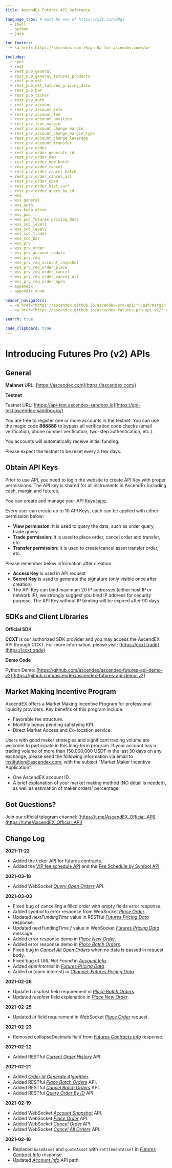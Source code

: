 ```yaml
---
title: AscendEX Futures API Reference

language_tabs: # must be one of https://git.io/vQNgJ
  - shell
  - python
  - java

toc_footers:
  - <a href='https://ascendex.com'>Sign Up for ascendex.com</a>

includes:
  - spec
  - rest
  - rest_pub_general
  - rest_pub_general_futures_products
  - rest_pub_mkt
  - rest_pub_mkt_futures_pricing_data
  - rest_pub_bar
  - rest_pub_ticker
  - rest_prv_auth
  - rest_prv_account
  - rest_prv_account_info
  - rest_prv_account_fee
  - rest_prv_account_position
  - rest_prv_free_margin
  - rest_prv_account_change_margin
  - rest_prv_account_change_margin_type
  - rest_prv_account_change_leverage
  - rest_prv_account_transfer
  - rest_prv_order
  - rest_prv_order_generate_id
  - rest_prv_order_new
  - rest_prv_order_new_batch
  - rest_prv_order_cancel
  - rest_prv_order_cancel_batch
  - rest_prv_order_cancel_all
  - rest_prv_order_open
  - rest_prv_order_hist_curr
  - rest_prv_order_query_by_id
  - wss
  - wss_general
  - wss_auth
  - wss_keep_alive
  - wss_pub
  - wss_pub_futures_pricing_data
  - wss_sub_level1
  - wss_sub_level2
  - wss_sub_trades
  - wss_sub_bar
  - wss_prv
  - wss_prv_order
  - wss_prv_account_update
  - wss_prv_req
  - wss_prv_req_account_snapshot
  - wss_prv_req_order_place
  - wss_prv_req_order_cancel
  - wss_prv_req_order_cancel_all
  - wss_prv_req_order_open
  - appendix
  - appendix_enum

header_navigators:
  - <a href="https://ascendex.github.io/ascendex-pro-api/">Cash/Margin APIs</a>
  - <a href="https://ascendex.github.io/ascendex-futures-pro-api-v2/" class="current">Futures APIs</a>

search: true

code_clipboard: true
---
```


# Introducing Futures Pro (v2) APIs

## General

**Mainnet**
URL: [https://ascendex.com](https://ascendex.com/)

**Testnet**

Testnet URL: [https://api-test.ascendex-sandbox.io](https://api-test.ascendex-sandbox.io/)

You are free to register one or more accounts in the testnet. You can use the magic code **888888** to bypass all verification code checks 
(email verification, phone number verification, two-step authentication, etc.).

You accounts will automatically receive initial funding. 

Please expect the testnet to be reset every a few days. 

## Obtain API Keys

Prior to use API, you need to login the website to create API Key with proper permissions. The API key is shared for all instruments in AscendEx including cash, margin and futures.

You can create and manage your API Keys [here](https://ascendex.com/en/account/api-key).

Every user can create up to 10 API Keys, each can be applied with either permission below:

- **View permission**: It is used to query the data, such as order query, trade query.
- **Trade permission**: It is used to place order, cancel order and transfer, etc.
- **Transfer permission**: It is used to create/cancel asset transfer order, etc.

Please remember below information after creation:

- **Access Key** is used in API request
- **Secret Key** is used to generate the signature (only visible once after creation)
- The API Key can bind maximum 20 IP addresses (either host IP or network IP), we strongly suggest you bind IP address for security purpose. The API Key without IP binding will be expired after 90 days.



## SDKs and Client Libraries

**Official SDK**

**CCXT** is our authorized SDK provider and you may access the AscendEX API through CCXT. For more information, please visit: [https://ccxt.trade](https://ccxt.trade)


**Demo Code**

Python Demo: [https://github.com/ascendex/ascendex-futures-api-demo-v2](https://github.com/ascendex/ascendex-futures-api-demo-v2)


## Market Making Incentive Program

AscendEX offers a Market Making Incentive Program for professional liquidity providers. Key benefits of this program include:

* Favorable fee structure.
* Monthly bonus pending satisfying KPI.
* Direct Market Access and Co-location service.

Users with good maker strategies and significant trading volume are welcome to participate in this long-term program. If your account has a trading volume of more than 150,000,000 USDT in the last 30 days on any exchange, please send the following information via email to institution@ascendex.com, with the subject "Market Maker Incentive Application":

* One AscendEX account ID.
* A brief explanation of your market making method (NO detail is needed), as well as estimation of maker orders' percentage.

## Got Questions?

Join our official telegram channel: [https://t.me/AscendEX_Official_API](https://t.me/AscendEX_Official_API)

## Change Log

**2021-11-22**

* Added the [ticker API](#ticker) for futures contracts.
* Added the [VIP fee schedule API](#vip-fee-schedule) and the [Fee Schedule by Symbol API](#fee-schedule-by-symbol).

**2021-03-18**  

* Added WebSocket [*Query Open Orders*](#ws-query-open-orders) API.

**2021-03-03**

* Fixed bug of cancelling a filled order with empty fields error response.
* Added *symbol* to error response from WebSocket [*Place Order*](#ws-place-order).
* Updated *nextFundingTime* value in RESTful [*Futures Pricing Data*](#futures-pricing-data) response.
* Updated nextFundingTime *f* value in WebSocket [*Futures Pricing Data*](#channel-futures-pricing-data) message.
* Added error response demo in [*Place New Order*](#new-order).
* Added error response demo in [*Place Batch Orders*](#place-batch-orders).
* Fixed bug in [*Cancel All Open Orders*](#cancel-all-open-orders) when no data is passed in request body.
* Fixed bug of *URL Not Found* in [*Account Info*](#account-info).
* Added *openInterest* in [*Futures Pricing Data*](#futures-pricing-data)
* Added *oi* (open interest) in [*Channel: Futures Pricing Data*](#channel-futures-pricing-data)

**2021-02-26**  

* Updated *respInst* field requirement in [*Place Batch Orders*](#place-batch-orders).
* Updated *respInst* field explanation in [*Place New Order*](#new-order).

**2021-02-25**

* Updated *id* field requirement in WebSocket [*Place Order*](#ws-place-order) request.

**2021-02-23**

* Removed collapseDecimals field from [*Futures Contracts Info*](#futures-contracts-info) response.

**2021-02-22**

* Added RESTful [*Current Order History*](#list-current-history-orders) API.

**2021-02-21**

* Added [*Order Id Generate Algorithm*](#generate-order-id).
* Added RESTful [*Place Batch Orders*](#place-batch-orders) API.
* Added RESTful [*Cancel Batch Orders*](#cancel-batch-orders) API.
* Added RESTful [*Query Order By ID*](#query-order-by-id) API.

**2021-02-19**

* Added WebSocket [*Account Snapshot*](#ws-account-snapshot) API.
* Added WebSocket [*Place Order*](#ws-place-order) API.
* Added WebSocket [*Cancel Order*](#ws-cancel-order) API.
* Added WebSocket [*Cancel All Orders*](#ws-cancel-all-orders) API.

**2021-02-18**

* Replaced `baseAsset` and `quoteAsset` with `settlementAsset` in [*Futures Contract Info*](#futures-contracts-info) response.
* Updated [*Account Info*](#account-info) API path.
